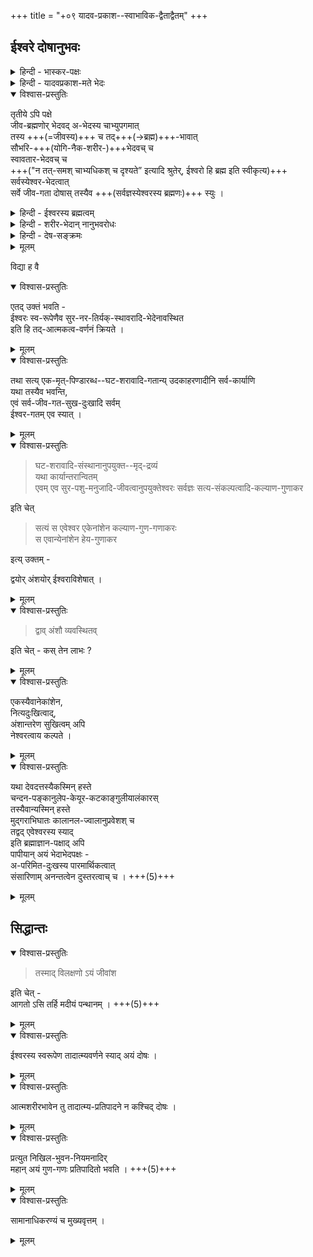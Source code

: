 +++
title = "+०९ यादव-प्रकाश--स्वाभाविक-द्वैताद्वैतम्"
+++

## ईश्वरे दोषानुभवः
<details><summary>हिन्दी - भास्कर-पक्षः</summary>

ग्रन्थ के आरम्भ में श्रीयादवप्रकाशाचार्य का द्वैताद्वैतवाद  
तृतीय मत के रूप में वर्णित है ।  

श्रीभास्कराचार्यसंमत द्वैताद्वैतवाद -  
जिस पर समालोचना की गई है  
तथा श्रीयादवप्रकाशाचार्यसंमत द्वैताद्वैतवाद में यह अन्तर है कि  

श्रीभास्कराचार्य ने जीव और ब्रह्म में भेदाभेद को मानते हुये  
यह कहा कि  

> इनमें अभेद स्वाभाविक है,  
तथा भेद औपाधिक है  
क्योंकि वह अन्तःकरण आदि उपाधियों के कारण हुआ करता है।  
श्रुति में मोक्षदशा में  
जीव और ब्रह्म का अभेद कहा गया है ।  
सब तरह के उपाधियों से छुटकारा पाने पर मुक्ति प्राप्त होती है ।  
उस दशा में अभेद का वर्णन है  
इसलिये अभेद को स्वाभाविक मानना चाहिये,  
तथा मिटने वाले भेद को  
औपाधिक मानना चाहिये ।  
अचेतन और ब्रह्म में भेद और अभेद  
दोनों स्वाभाविक हैं  
क्योंकि श्रुतियों में सबको ब्रह्मात्मक कहा गया है,  
इसलिये अचेतन और ब्रह्म में अभेद मानना पड़ता है,  
वैसे ही श्रुतियों में अचेतन को दोषयुक्त एवं ब्रह्म को निर्मल कहा गया है ।  
इसलिये इनमें भेद भी मानना पड़ता है ।  

यह भास्कराचार्य का मत है । 
</details>

<details><summary>हिन्दी - यादवप्रकाश-मते भेदः</summary>

यादवप्रकाशाचार्य के मत में  
ब्रह्म और जीव में भेदाभेद माने जाते हैं  
दोनों ही स्वाभाविक माने जाते हैं  
क्योंकि श्रुतियों में मोक्ष में  
जीव और ब्रह्म में भेद और अभेद का वर्णन पाया जाता है ।  
इसलिये दोनों को स्वाभाविक मानना पड़ता है ।+++(5)+++  
अचेतन और ब्रह्म में भेदाभेद हैं,  
दोनों ही स्वाभाविक हैं ।  
यही इन दोनों मतों में अन्तर है । 

दोनों मतों में इस बात में समता है कि  
दोनों में ही प्रपञ्च सत्य माना गया है।  
दोनों आचार्यों ने यह कहा है कि प्रपञ्च को सत्य मानने पर ही  
बन्ध और मोक्ष की व्यवस्था सिद्ध होगी,  
तथा अपने २ सिद्धान्तों को सिद्ध करने वाले प्रमाण भी  
प्रमाण सिद्ध होंगे,  
इसलिये प्रपञ्च को सत्य मानना चाहिये । 

इस प्रकार इन दोनों मतों में कुछ अंश में समता  
और कुछ अंशों में अन्तर विद्यमान हैं,  
जो ध्यान देने योग्य है ।  
</details>


<details open><summary>विश्वास-प्रस्तुतिः</summary>

तृतीये ऽपि पक्षे  
जीव-ब्रह्मणोर् भेदवद् अ-भेदस्य चाभ्युपगमात्  
तस्य +++(=जीवस्य)+++ च तद्+++(→ब्रह्म)+++-भावात्  
सौभरि-+++(योगि-नैक-शरीर-)+++भेदवच् च  
स्वावतार-भेदवच् च  
+++("न तत्-समश् चाभ्यधिकश् च दृश्यते” इत्यादि श्रुतेर्, ईश्वरो हि ब्रह्म इति स्वीकृत्य)+++  
सर्वस्येश्वर-भेदत्वात्  
सर्वे जीव-गता दोषास् तस्यैव +++(सर्वज्ञस्येश्वरस्य ब्रह्मणः)+++ स्युः । 
</details>

<details><summary>हिन्दी - ईश्वरस्य ब्रह्मत्वम्</summary>

[[१२५]]  

आगे श्रीरामानुज स्वामी जी ने श्रीयादवप्रकाशाचार्य-संमत द्वैताद्वैतवाद पर समालोचना करते हुये  
यह कहा है कि  
इस मत में जीव और ब्रह्म में जिस प्रकार भेद माना जाता है  
उसी प्रकार अभेद भी माना जाता है ।  
वह ब्रह्म ईश्वर ही है,  
ईश्वर से अतिरिक्त नहीं ।  
यद्य् अपि यादव-प्रकाशाचार्य ने  
ब्रह्म को अंशी,  
तथा चेतन अचेतन और ईश्वर को ब्रह्म का अंश माना है,  
परन्तु उनका यह मत समीचीन नहीं, क्योंकि ईश्वर ही ब्रह्म है,  
क्योंकि जगत्-कारणत्व ब्रह्म का लक्षण माना गया है।  
श्रुतियाँ ईश्वर को ही जगत् का कारण सिद्ध करती हैं ।  
इसलिये ईश्वर को ही  
ब्रह्म मानना चाहिये ।  

किंच  

> "न तत्-समश् चाभ्यधिकश् च दृश्यते” 

यह श्रुति  
ईश्वर के विषय में  
यह कहती है कि  
ईश्वर के समान कोई नहीं,  
तथा ईश्वर से बढ़कर भी कोई नहीं ।  
इससे सिद्ध होता है कि  
ईश्वर ही सर्वश्रेष्ठ तत्त्व है ।  

यदि यादवप्-रकाशाचार्य मत के अनुसार  
ईश्वर ब्रह्म का अंश होता,  
तथा ब्रह्म ईश्वर का अंशी होता  
तो अवश्य ब्रह्म ईश्वर से श्रेष्ठ होगा,  
ऐसी स्थिति में उपर्युक्त श्रुति बाधित हो जायेगी ।  

इसलिये ईश्वर को ही ब्रह्म मानना चाहिये ।  
ब्रह्म और ईश्वर एक ही तत्त्व है ।  
</details>

<details><summary>हिन्दी - शरीर-भेदान् नानुभवरोधः</summary>

यादवप्रकाशाचार्य के मत में ब्रह्म और जीव में  
अभेद भी माना जाता है ।  
इससे यह सिद्ध होता है कि  
ईश्वर ही जीवभाव को प्राप्त हुआ है।  
ईश्वर सर्वज्ञ है  
इसलिये उनके मत के अनुसार  
ईश्वर सदा यह समझता रहेगा कि  
मैं ही अनन्त जीवभाव को प्राप्त हुआ हूँ  
जीवों को होने वाले दुःख आदि दोष मुझे ही हो रहे हैं।  

यहाँ पर यह नहीं कहा जा सकता कि  
जीवों के शरीर भिन्न २ हैं,  
शरीरभेद के कारण  
दूसरे शरीरों में होने वाले सुख दुःख आदि का पता  
ईश्वर को नहीं,  
इसलिये ईश्वर में दोष नहीं लगते,  
क्योंकि यदि समझने वाला आत्मा एक है  
तो शरीरभेद समझ को रोक नहीं सकते,  
किसी भी शरीर में रहता हुआ वह आत्मा  
अन्यान्य शरीरों में होने वाले सुख दुःख आदि को समझता ही रहेगा।  

पुराणों में यह कथा वर्णित है कि  
सौभरिनामक योगी जीव ने  
पचास शरीरों को धारण किया,  
वह जीव किसी भी शरीर में होने वाले  
सुख दुःख आदि को  
उसी प्रकार समझता ही रहा  
जिस प्रकार शरीर के विभिन्न अंगों में होने वाले सुख दुःख आदि को मनुष्य समझता रहता है ।  
जिस प्रकार आत्मा एक होने पर  
अंगभेद अनुसन्धान को रोक नहीं सकता  
उसी प्रकार ही  
शरीरभेद भी अनुसन्धान को रोक नहीं सकता ।  

किंच, ईश्वर ने समय २ पर  
विभिन्न अवतार लिये हैं।  
किसी भी अवतार में हुई घटना को  
वह दूसरे अवतार में भी समझता रहा ।  
वहाँ अवतार-शरीरभेद ने  
अनुसन्धान को रोका नहीं,  
क्योंकि वहाँ समझने वाले आत्मा ईश्वर एक है ।  

</details>


<details><summary>हिन्दी - देष-सङ्क्रमः</summary>

इन उदाहरणों से यह सिद्ध होता है कि  
जहाँ समझने वाला आत्मा एक है  
वहाँ शरीरभेद अनुसन्धान को रोक नहीं सकता।  

किसी भी शरीर में होने वाले सुख और दुःख आदि को  
दूसरे शरीर में रहकर भी  
वह आत्मा समझता ही रहेगा ।  
इसलिये इस द्वैताद्वैत मत में जीव और ईश्वर में  
अभेद मानने के कारण  
यह दोष लग ही जाता है कि  
सर्वज्ञ ईश्वर को सदा यह अनुसन्धान बना रहेगा कि 

> हम ही विविध शरीरों में विविध जीवों के रूप में रहकर  
विविध सुख और दुःख आदि को भोगते रहते हैं ।  

इस प्रकार  ईश्वर में जीवगत सभी दोष लग जायेंगे,  
ईश्वर निर्दोष न रह सकेगा ।  
उसके निर्दोषत्व को बतलाने वाली श्रुतियाँ बाधित हो जायेंगी ।  

[[१२६]]  

</details>


<details><summary>मूलम्</summary>

तृतीये ऽपि पक्षे जीवब्रह्मणोर् भेदवद् अभेदस्य चाभ्युपगमात् तस्य च तद्भावात् सौभरिभेदवच् च स्वावतारभेदवच् च सर्वस्येश्वरभेदत्वात् सर्वे जीवगता दोषास् तस्यैव स्युः । 
</details>

विद्या ह वै
<details open><summary>विश्वास-प्रस्तुतिः</summary>

एतद् उक्तं भवति -  
ईश्वरः स्व-रूपेणैव सुर-नर-तिर्यक्-स्थावरादि-भेदेनावस्थित  
इति हि तद्-आत्मकत्व-वर्णनं क्रियते ।  
</details>

<details><summary>मूलम्</summary>

एतद् उक्तं भवति - ईश्वरः स्वरूपेणैव सुरनरतिर्यक्स्थावरादिभेदेनावस्थित इति हि तदात्मकत्ववर्णनं क्रियते ।  
</details>

<details open><summary>विश्वास-प्रस्तुतिः</summary>

तथा सत्य् एक-मृत्-पिण्डारब्ध--घट-शरावादि-गतान्य् उदकाहरणादीनि सर्व-कार्याणि  
यथा तस्यैव भवन्ति,  
एवं सर्व-जीव-गत-सुख-दुःखादि सर्वम्  
ईश्वर-गतम् एव स्यात् ।
</details>

<details><summary>मूलम्</summary>

तथा सत्य् एकमृत्पिण्डारब्धघटशरावादिगतान्य् उदकाहरणादीनि सर्वकार्याणि यथा तस्यैव भवन्ति, एवं सर्वजीवगतसुखदुःखादि सर्वम् ईश्वरगतम् एव स्यात् ।
</details>


<details open><summary>विश्वास-प्रस्तुतिः</summary>

> घट-शरावादि-संस्थानानुपयुक्त--मृद्-द्रव्यं  
यथा कार्यान्तरान्वितम्  
एवम् एव सुर-पशु-मनुजादि-जीवत्वानुपयुक्तेश्वरः सर्वज्ञः सत्य-संकल्पत्वादि-कल्याण-गुणाकर 

इति चेत्  

> सत्यं स एवेश्वर एकेनांशेन कल्याण-गुण-गणाकरः  
स एवान्येनांशेन हेय-गुणाकर 

इत्य् उक्तम् -  

द्वयोर् अंशयोर् ईश्वराविशेषात् । 
</details>

<details><summary>मूलम्</summary>

घटशरावादि(करकादि)संस्थानानुपयुक्तमृद्द्रव्यं यथा कार्यान्तरान्वितम् एवम् एव सुरपशुमनुजादिजीवत्वानुपयुक्तेश्वरः सर्वज्ञः सत्यसंकल्पत्वादिकल्याणगुणाकर इति चेत् सत्यं स एवेश्वर एकेनांशेन कल्याणगुणगणाकरः स एवान्येनांशेन हेयगुणाकर इत्य् उक्तम् -  
द्वयोर् अंशयोर् ईश्वराविशेषात् । 
</details>


<details open><summary>विश्वास-प्रस्तुतिः</summary>

> द्वाव् अंशौ व्यवस्थितव् 

इति चेत् - कस् तेन लाभः ?  
</details>

<details><summary>मूलम्</summary>

द्वाव् अंशौ व्यवस्थितव् इति चेत् - कस् तेन लाभः ?  
</details>


<details open><summary>विश्वास-प्रस्तुतिः</summary>

एकस्यैवानेकांशेन,  
नित्यदुःखित्वाद्,  
अंशान्तरेण सुखित्वम् अपि  
नेश्वरत्वाय कल्पते । 
</details>

<details><summary>मूलम्</summary>

एकस्यैवानेकांशेन नित्यदुःखित्वाद् अंशान्तरेण सुखित्वम् अपि नेश्वरत्वाय कल्पते । 
</details>

<details open><summary>विश्वास-प्रस्तुतिः</summary>

यथा देवदत्तस्यैकस्मिन् हस्ते  
चन्दन-पङ्कानुलेप-केयूर-कटकाङ्गुलीयालंकारस्  
तस्यैवान्यस्मिन् हस्ते  
मुद्गराभिघातः कालानल-ज्वालानुप्रवेशश् च  
तद्वद् एवेश्वरस्य स्याद्  
इति ब्रह्माज्ञान-पक्षाद् अपि  
पापीयान् अयं भेदाभेदपक्षः -   
अ-परिमित-दुःखस्य पारमार्थिकत्वात्  
संसारिणाम् अनन्तत्वेन दुस्तरत्वाच् च । +++(5)+++
</details>

<details><summary>मूलम्</summary>

यथा देवदत्तस्यैकस्मिन् हस्ते चन्दनपङ्कानुलेपकेयूरकटकाङ्गुलीयालंकारस् तस्यैवान्यस्मिन् हस्ते मुद्गराभिघातः कालानलज्वालानुप्रवेशश् च तद्वद् एवेश्वरस्य स्याद् इति ब्रह्माज्ञानपक्षाद् अपि पापीयान् अयं भेदाभेदपक्षः - 
अपरिमितदुःखस्य पारमार्थिकत्वात् संसारिणाम् अनन्तत्वेन दुस्तरत्वाच् च ।
</details>


## सिद्धान्तः

<details open><summary>विश्वास-प्रस्तुतिः</summary>

> तस्माद् विलक्षणो ऽयं जीवांश 

इति चेत् -  
आगतो ऽसि तर्हि मदीयं पन्थानम् । +++(5)+++
</details>

<details><summary>मूलम्</summary>

तस्माद् विलक्षणो ऽयं जीवांश इति चेत् - आगतो ऽसि तर्हि मदीयं पन्थानम् । 
</details>

<details open><summary>विश्वास-प्रस्तुतिः</summary>

ईश्वरस्य स्वरूपेण तादात्म्यवर्णने स्याद् अयं दोषः । 
</details>

<details><summary>मूलम्</summary>

ईश्वरस्य स्वरूपेण तादात्म्यवर्णने स्याद् अयं दोषः । 
</details>


<details open><summary>विश्वास-प्रस्तुतिः</summary>

आत्मशरीरभावेन तु तादात्म्य-प्रतिपादने न कश्चिद् दोषः । 
</details>

<details><summary>मूलम्</summary>

आत्मशरीरभावेन तु तादात्म्यप्रतिपादने न कश्चिद् दोषः । 
</details>


<details open><summary>विश्वास-प्रस्तुतिः</summary>

प्रत्युत निखिल-भुवन-नियमनादिर्  
महान् अयं गुण-गणः प्रतिपादितो भवति । +++(5)+++
</details>

<details><summary>मूलम्</summary>

प्रत्युत निखिलभुवननियमनादिर् महान् अयं गुणगणः प्रतिपादितो भवति । 
</details>


<details open><summary>विश्वास-प्रस्तुतिः</summary>

सामानाधिकरण्यं च मुख्यवृत्तम् ।
</details>

<details><summary>मूलम्</summary>

सामानाधिकरण्यं च मुख्यवृत्तम् ।
</details>

